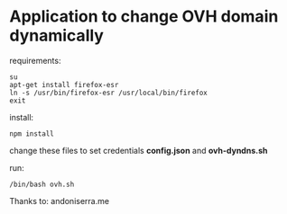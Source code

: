 # Application to change OVH domain dynamically

requirements:
```
su
apt-get install firefox-esr
ln -s /usr/bin/firefox-esr /usr/local/bin/firefox
exit
```

install:
```
npm install
```

change these files to set credentials
**config.json** and **ovh-dyndns.sh**

run:
```
/bin/bash ovh.sh
```

Thanks to:
andoniserra.me